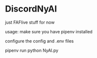 # DiscordNyAI
just FAFlive stuff for now

usage:
make sure you have pipenv installed

configure the config and .env files

pipenv run python NyAI.py
